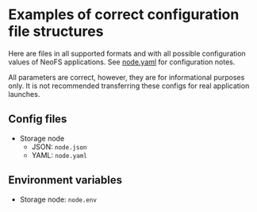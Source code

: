 # Examples of correct configuration file structures 

Here are files in all supported formats and with all possible configuration values
of NeoFS applications. See [node.yaml](node.yaml) for configuration notes.

All parameters are correct, however, they are for informational purposes only. 
It is not recommended transferring these configs for real application launches.

## Config files

- Storage node
  - JSON: `node.json`
  - YAML: `node.yaml`
  
## Environment variables

- Storage node: `node.env`